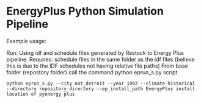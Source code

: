 # EnergyPlus Python Simulation Pipeline

Example usage: 

Run: Using idf and schedule files generated by Restock to Energy Plus pipeline. 
Requires: schedule files in the same folder as the idf files (believe this is due to the IDF schedules not having relative file paths)
From base folder (repostory folder) call the command python eprun_s.py script 

```python eprun_s.py --city not_detroit --year 1992 --climate historical --directory repository directory --ep_install_path EnergyPlus install location of pyenergy plus ```
